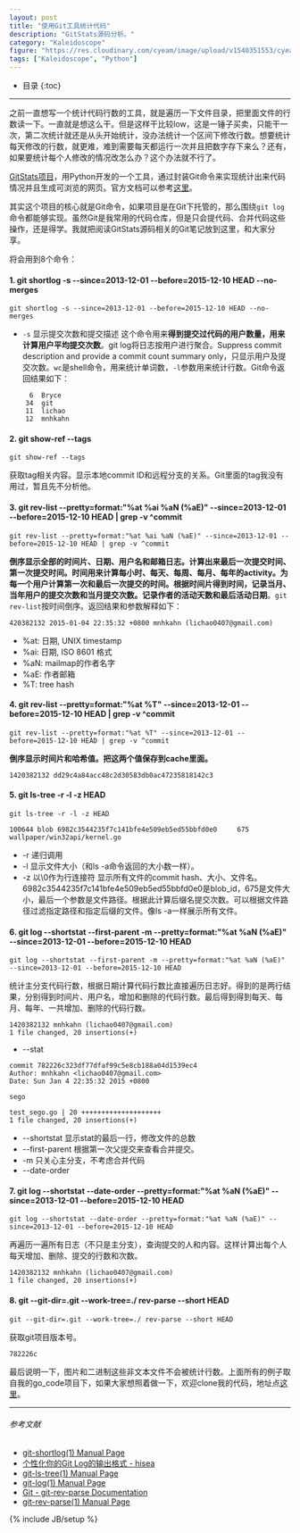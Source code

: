 ```yaml
---
layout: post
title: "使用Git工具统计代码"
description: "GitStats源码分析。"
category: "Kaleidoscope"
figure: "https://res.cloudinary.com/cyeam/image/upload/v1540351553/cyeam/git.png"
tags: ["Kaleidoscope", "Python"]
---
```


* 目录
{:toc}

---

之前一直想写一个统计代码行数的工具，就是遍历一下文件目录，把里面文件的行数读一下。一直就是想这么干。但是这样干比较low，这是一锤子买卖，只能干一次，第二次统计就还是从头开始统计，没办法统计一个区间下修改行数。想要统计每天修改的行数，就更难，难到需要每天都运行一次并且把数字存下来么？还有，如果要统计每个人修改的情况改怎么办？这个办法就不行了。

[GitStats项目](https://github.com/hoxu/gitstats)，用Python开发的一个工具，通过封装Git命令来实现统计出来代码情况并且生成可浏览的网页。官方文档可以参考[这里](https://github.com/hoxu/gitstats/blob/master/doc/gitstats.pod)。

其实这个项目的核心就是Git命令，如果项目是在Git下托管的，那么围绕`git log`命令都能够实现。虽然Git是我常用的代码仓库，但是只会提代码、合并代码这些操作，还是得学。我就把阅读GitStats源码相关的Git笔记放到这里，和大家分享。

将会用到8个命令：

#### 1. git shortlog -s --since=2013-12-01 --before=2015-12-10 HEAD --no-merges

```
git shortlog -s --since=2013-12-01 --before=2015-12-10 HEAD --no-merges
```

+ `-s` 显示提交次数和提交描述
这个命令用来**得到提交过代码的用户数量，用来计算用户平均提交次数**。git log将日志按用户进行聚合。Suppress commit description and provide a commit count summary only，只显示用户及提交次数。`wc`是shell命令，用来统计单词数，`-l`参数用来统计行数。Git命令返回结果如下：

```
     6  Bryce
    34  git
    11  lichao
    12  mnhkahn
```

#### 2. git show-ref --tags

```
git show-ref --tags
```

获取tag相关内容。显示本地commit ID和远程分支的关系。Git里面的tag我没有用过，暂且先不分析他。

#### 3. git rev-list --pretty=format:"%at %ai %aN (%aE)" --since=2013-12-01 --before=2015-12-10 HEAD | grep -v ^commit

```
git rev-list --pretty=format:"%at %ai %aN (%aE)" --since=2013-12-01 --before=2015-12-10 HEAD | grep -v ^commit
```

**倒序显示全部的时间片、日期、用户名和邮箱日志。计算出来最后一次提交时间、第一次提交时间。时间用来计算每小时、每天、每周、每月、每年的activity。为每一个用户计算第一次和最后一次提交的时间。根据时间片得到时间，记录当月、当年用户的提交次数和当月提交次数。记录作者的活动天数和最后活动日期**。`git rev-list`按时间倒序。返回结果和参数解释如下：

```
420382132 2015-01-04 22:35:32 +0800 mnhkahn (lichao0407@gmail.com)
```

+ %at: 日期, UNIX timestamp
+ %ai: 日期, ISO 8601 格式
+ %aN: mailmap的作者名字
+ %aE: 作者邮箱
+ %T: tree hash

#### 4. git rev-list --pretty=format:"%at %T" --since=2013-12-01 --before=2015-12-10 HEAD | grep -v ^commit

```
git rev-list --pretty=format:"%at %T" --since=2013-12-01 --before=2015-12-10 HEAD | grep -v ^commit
```

**倒序显示时间片和哈希值。把这两个值保存到cache里面。**

	1420382132 dd29c4a84acc48c2d30583db0ac47235818142c3

#### 5. git ls-tree -r -l -z HEAD

```
git ls-tree -r -l -z HEAD

100644 blob 6982c3544235f7c141bfe4e509eb5ed55bbfd0e0     675 wallpaper/win32api/kernel.go
```

+ -r 递归调用
+ -l 显示文件大小（和ls -a命令返回的大小数一样）。
+ -z 以\0作为行连接符
显示所有文件的commit hash、大小、文件名。6982c3544235f7c141bfe4e509eb5ed55bbfd0e0是blob_id，675是文件大小，最后一个参数是文件路径。根据此计算后缀名提交次数。可以根据文件路径过滤指定路径和指定后缀的文件。像ls -a一样展示所有文件。

#### 6. git log --shortstat --first-parent -m --pretty=format:"%at %aN (%aE)" --since=2013-12-01 --before=2015-12-10 HEAD

```
git log --shortstat --first-parent -m --pretty=format:"%at %aN (%aE)" --since=2013-12-01 --before=2015-12-10 HEAD
```

统计主分支代码行数，根据日期计算代码行数比直接遍历日志好。得到的是两行结果，分别得到时间片、用户名，增加和删除的代码行数。最后得到得到每天、每月、每年、一共增加、删除的代码行数。

	1420382132 mnhkahn (lichao0407@gmail.com)
	1 file changed, 20 insertions(+)﻿
	
+ --stat
	
```
commit 782226c323df77dfaf99c5e8cb188a04d1539ec4
Author: mnhkahn <lichao0407@gmail.com>
Date: Sun Jan 4 22:35:32 2015 +0800

sego

test_sego.go | 20 ++++++++++++++++++++
1 file changed, 20 insertions(+)
```
	
+ --shortstat 显示stat的最后一行，修改文件的总数
+ --first-parent 根据第一次父提交来查看合并提交。
+ -m 只关心主分支，不考虑合并代码
+ --date-order

#### 7. git log --shortstat --date-order --pretty=format:"%at %aN (%aE)" --since=2013-12-01 --before=2015-12-10 HEAD

```
git log --shortstat --date-order --pretty=format:"%at %aN (%aE)" --since=2013-12-01 --before=2015-12-10 HEAD
```

再遍历一遍所有日志（不只是主分支），查询提交的人和内容。这样计算出每个人每天增加、删除、提交的行数和次数。

	1420382132 mnhkahn (lichao0407@gmail.com)
	1 file changed, 20 insertions(+)

#### 8. git --git-dir=.git --work-tree=./ rev-parse --short HEAD

```
git --git-dir=.git --work-tree=./ rev-parse --short HEAD
```

获取git项目版本号。

	782226c

最后说明一下，图片和二进制这些非文本文件不会被统计行数。上面所有的例子取自我的go_code项目下，如果大家想照着做一下，欢迎clone我的代码，地址点[这里](https://github.com/mnhkahn/go_code)。

---

###### *参考文献*
+ [git-shortlog(1) Manual Page](https://www.kernel.org/pub/software/scm/git/docs/git-shortlog.html)
+ [个性化你的Git Log的输出格式 - hisea](https://ruby-china.org/topics/939)
+ [git-ls-tree(1) Manual Page](https://www.kernel.org/pub/software/scm/git/docs/git-ls-tree.html)
+ [git-log(1) Manual Page](https://www.kernel.org/pub/software/scm/git/docs/git-log.html)
+ [Git - git-rev-parse Documentation](http://git-scm.com/docs/git-rev-parse)
+ [git-rev-parse(1) Manual Page](https://www.kernel.org/pub/software/scm/git/docs/git-rev-parse.html)


{% include JB/setup %}